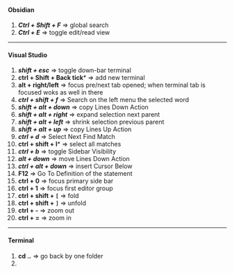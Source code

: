 #### Obsidian
1. ***Ctrl + Shift + F***  => global search
2. ***Ctrl + E***  => toggle edit/read view
---
#### Visual Studio
1. ***shift + esc*** => toggle down-bar terminal
2. **ctrl + Shift + Back tick***  => add new terminal
3. **alt + right/left** => focus pre/next tab opened; when terminal tab is focused woks as well in there
4. ***ctrl + shift + f*** => Search on the left menu the selected word
5. ***shift + alt + down*** => copy Lines Down Action
6. ***shift + alt + right*** => expand selection next parent
7. ***shift + alt + left*** => shrink selection previous parent
8.  ***shift + alt + up*** => copy Lines Up Action
9. ***ctrl + d*** => Select Next Find Match
10.  **ctrl + shift + l*** => select all matches
11. ***ctrl + b*** => toggle Sidebar Visibility
12. ***alt + down*** => move Lines Down Action
13. ***ctrl + alt + down*** => insert Cursor Below
14.  **F12** => Go To Definition of the statement
15. **ctrl + 0** => focus primary side bar
16. **ctrl + 1** => focus first editor group
17.  **ctrl + shift + `[`** => fold
18. **ctrl + shift + `]`** => unfold
19. **ctrl + -** => zoom out
20. **ctrl + =** => zoom in

---
#### Terminal
1.   **cd ..** => go back by one folder
2. 